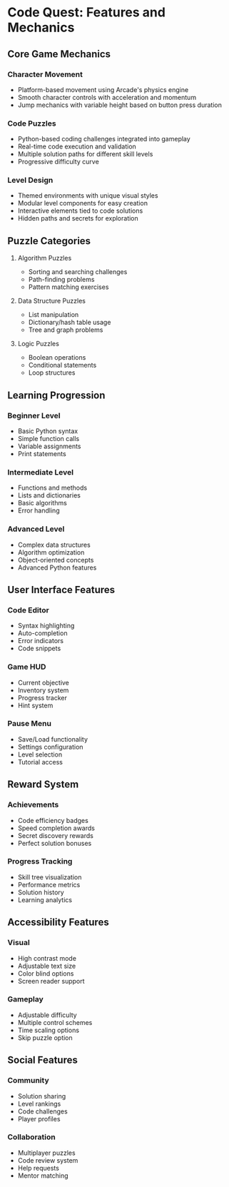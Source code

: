 # Code Quest: Features and Mechanics

## Core Game Mechanics

### Character Movement
- Platform-based movement using Arcade's physics engine
- Smooth character controls with acceleration and momentum
- Jump mechanics with variable height based on button press duration

### Code Puzzles
- Python-based coding challenges integrated into gameplay
- Real-time code execution and validation
- Multiple solution paths for different skill levels
- Progressive difficulty curve

### Level Design
- Themed environments with unique visual styles
- Modular level components for easy creation
- Interactive elements tied to code solutions
- Hidden paths and secrets for exploration

## Puzzle Categories

1. Algorithm Puzzles
   - Sorting and searching challenges
   - Path-finding problems
   - Pattern matching exercises

2. Data Structure Puzzles
   - List manipulation
   - Dictionary/hash table usage
   - Tree and graph problems

3. Logic Puzzles
   - Boolean operations
   - Conditional statements
   - Loop structures

## Learning Progression

### Beginner Level
- Basic Python syntax
- Simple function calls
- Variable assignments
- Print statements

### Intermediate Level
- Functions and methods
- Lists and dictionaries
- Basic algorithms
- Error handling

### Advanced Level
- Complex data structures
- Algorithm optimization
- Object-oriented concepts
- Advanced Python features

## User Interface Features

### Code Editor
- Syntax highlighting
- Auto-completion
- Error indicators
- Code snippets

### Game HUD
- Current objective
- Inventory system
- Progress tracker
- Hint system

### Pause Menu
- Save/Load functionality
- Settings configuration
- Level selection
- Tutorial access

## Reward System

### Achievements
- Code efficiency badges
- Speed completion awards
- Secret discovery rewards
- Perfect solution bonuses

### Progress Tracking
- Skill tree visualization
- Performance metrics
- Solution history
- Learning analytics

## Accessibility Features

### Visual
- High contrast mode
- Adjustable text size
- Color blind options
- Screen reader support

### Gameplay
- Adjustable difficulty
- Multiple control schemes
- Time scaling options
- Skip puzzle option

## Social Features

### Community
- Solution sharing
- Level rankings
- Code challenges
- Player profiles

### Collaboration
- Multiplayer puzzles
- Code review system
- Help requests
- Mentor matching